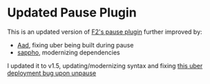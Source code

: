 # Updated Pause Plugin

This is an updated version of [F2's pause plugin](https://github.com/F2/F2s-sourcemod-plugins/tree/master/pause) further improved by:
- [Aad](https://github.com/l-Aad-l/updated-pause-plugin), fixing uber being built during pause
- [sappho](https://github.com/sapphonie/updated-pause-plugin), modernizing dependencies

I updated it to v1.5, updating/modernizing syntax and fixing [this uber deployment bug upon unpause](https://www.youtube.com/watch?v=sKruu8fCo_4)
